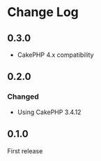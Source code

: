 # Change Log

## 0.3.0

- CakePHP 4.x compatibility

## 0.2.0

### Changed

- Using CakePHP 3.4.12

## 0.1.0

First release
